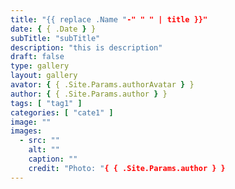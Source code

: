 ```yaml
---
title: "{{ replace .Name "-" " " | title }}"
date: { { .Date } }
subTitle: "subTitle"
description: "this is description"
draft: false
type: gallery
layout: gallery
avator: { { .Site.Params.authorAvatar } }
author: { { .Site.Params.author } }
tags: [ "tag1" ]
categories: [ "cate1" ]
image: ""
images:
  - src: ""
    alt: ""
    caption: ""
    credit: "Photo: "{ { .Site.Params.author } }
---
```


